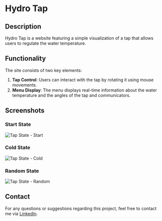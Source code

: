 # Hydro Tap

## Description

Hydro Tap is a website featuring a simple visualization of a tap that allows users to regulate the water temperature.

## Functionality

The site consists of two key elements:
1. **Tap Control**: Users can interact with the tap by rotating it using mouse movements.
2. **Menu Display**: The menu displays real-time information about the water temperature and the angles of the tap and communicators.

## Screenshots

### Start State
![Tap State - Start](./image/screenshots/tap-state-start.png)

### Cold State
![Tap State - Cold](./image/screenshots/tap-state-cold.png)

### Random State
![Tap State - Random](./image/screenshots/tap-state-random.png)

## Contact

For any questions or suggestions regarding this project, feel free to contact me via [LinkedIn](https://www.linkedin.com/in/your-linkedin-profile/).
